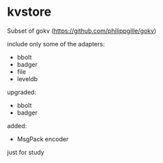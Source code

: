 # kvstore

Subset of gokv (https://github.com/philippgille/gokv)

include only some of the adapters:

- bbolt
- badger
- file
- leveldb

upgraded:
- bbolt
- badger

added:
- MsgPack encoder

just for study
